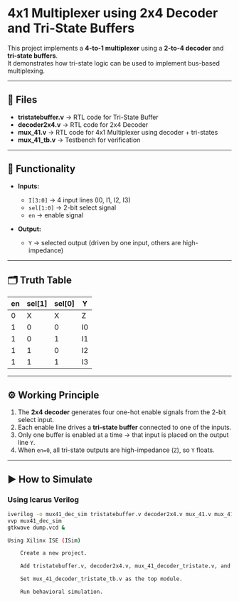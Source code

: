 # 4x1 Multiplexer using 2x4 Decoder and Tri-State Buffers

This project implements a **4-to-1 multiplexer** using a **2-to-4 decoder** and **tri-state buffers**.  
It demonstrates how tri-state logic can be used to implement bus-based multiplexing.

---

## 📂 Files
- **tristatebuffer.v** → RTL code for Tri-State Buffer  
- **decoder2x4.v** → RTL code for 2x4 Decoder  
- **mux_41.v** → RTL code for 4x1 Multiplexer using decoder + tri-states  
- **mux_41_tb.v** → Testbench for verification  

---

## 🧮 Functionality
- **Inputs:**
  - `I[3:0]` → 4 input lines (I0, I1, I2, I3)  
  - `sel[1:0]` → 2-bit select signal  
  - `en` → enable signal  

- **Output:**
  - `Y` → selected output (driven by one input, others are high-impedance)  

---

## 🗂 Truth Table

| en | sel[1] | sel[0] | Y  |
|----|--------|--------|----|
| 0  |   X    |   X    | Z  |
| 1  |   0    |   0    | I0 |
| 1  |   0    |   1    | I1 |
| 1  |   1    |   0    | I2 |
| 1  |   1    |   1    | I3 |

---

## ⚙️ Working Principle
1. The **2x4 decoder** generates four one-hot enable signals from the 2-bit select input.  
2. Each enable line drives a **tri-state buffer** connected to one of the inputs.  
3. Only one buffer is enabled at a time → that input is placed on the output line `Y`.  
4. When `en=0`, all tri-state outputs are high-impedance (`Z`), so `Y` floats.  

---

## ▶️ How to Simulate

### Using Icarus Verilog
```bash
iverilog -o mux41_dec_sim tristatebuffer.v decoder2x4.v mux_41.v mux_41_tb.v
vvp mux41_dec_sim
gtkwave dump.vcd &

Using Xilinx ISE (ISim)

    Create a new project.

    Add tristatebuffer.v, decoder2x4.v, mux_41_decoder_tristate.v, and mux_41_tb.v.

    Set mux_41_decoder_tristate_tb.v as the top module.

    Run behavioral simulation.
